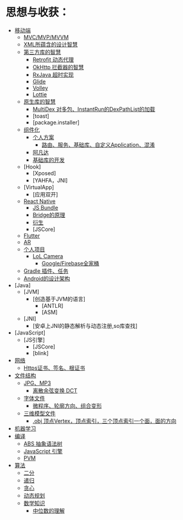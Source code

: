 # 思想与收获：
- [移动端](#图片加载)
    - [MVC/MVP/MVVM]()
    - [XML所蕴含的设计智慧]()
    - [第三方库的智慧]()
        - [Retrofit 动态代理]()
        - [OkHttp 拦截器的智慧]()
        - [RxJava 超时实现]()
        - [Glide]()
        - [Volley]()
        - [Lottie]()
    - [原生库的智慧]()
        - [MultiDex 对多包、InstantRun的DexPathList的加载]()
        - [toast]
        - [package.installer]
    - [组件化]()
        - [个人方案]()
            - [路由、服务、基础库、自定义Application、混淆]()
        - [阿凡达]()
        - [基础库的开发]()
    - [Hook]
        - [Xposed]
        - [YAHFA，JNI]
    - [VirtualApp]
        - [应用双开]
    - [React Native]()
        - [JS Bundle]()
        - [Bridge的原理]()
        - [衍生]()
        - [JSCore]
    - [Flutter]()
    - [AR]()
    - [个人项目]()
        - [LoL Camera]()
            - [Google/Firebase全家桶]()
    - [Gradle 插件、任务]()
    - [Android的设计架构]()
- [Java]
    - [JVM]
        - [创造基于JVM的语言]
            - [ANTLR]
            - [ASM]
    - [JNI]
        - [安卓上JNI的静态解析与动态注册,so库查找]
- [JavaScript]
    - [JS引擎]
        - [JSCore]
        - [blink]
- [网络](#网络)
    - [Https证书、签名、根证书]()
- [文件结构](#基础UI)
    - [JPG、MP3]()
        - [离散余弦变换 DCT]()
    - [字体文件]()
        - [微程序、轮廓方向、组合变形]()
    - [三维模型文件]()
        - [.obj 顶点Vertex，顶点索引，三个顶点索引一个面，面的方向]()
- [机器学习](#数据库)
- [编译]()
    - [ABS 抽象语法树]()
    - [JavaScript 引擎]()
    - [PVM]()
- [算法]()
    - [二分]()
    - [递归]()
    - [贪心]()
    - [动态规划]()
    - [数学知识]()
        - [中位数的理解]()

